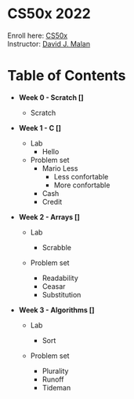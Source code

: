 # CS50x 2022
Enroll here: [CS50x](https://cs50.harvard.edu/x/2022/)\
Instructor: [David J. Malan](https://cs.harvard.edu/malan/)

# Table of Contents 

* **Week 0 - Scratch []**
  * Scratch

* **Week 1 - C []**
  * Lab
    * Hello
  * Problem set
    * Mario Less 
       * Less confortable
       * More confortable
    * Cash
    * Credit 

* **Week 2 - Arrays []**
  * Lab
    * Scrabble

  * Problem set
    * Readability
    * Ceasar
    * Substitution
    
* **Week 3 - Algorithms []**
  * Lab
    * Sort

  * Problem set
    * Plurality
    * Runoff
    * Tideman
  
  
